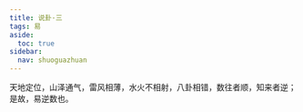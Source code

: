 ```yaml
---
title: 说卦·三
tags: 易
aside:
  toc: true
sidebar:
  nav: shuoguazhuan
---
```


天地定位，山泽通气，雷风相薄，水火不相射，八卦相错，数往者顺，知来者逆；是故，易逆数也。

<!--more-->